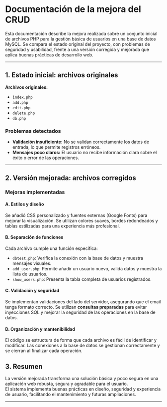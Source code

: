 # Documentación de la mejora del CRUD

Esta documentación describe la mejora realizada sobre un conjunto inicial de archivos PHP para la gestión básica de usuarios en una base de datos MySQL. Se compara el estado original del proyecto, con problemas de seguridad y usabilidad, frente a una versión corregida y mejorada que aplica buenas prácticas de desarrollo web.

---

## 1. Estado inicial: archivos originales

**Archivos originales:**
- `index.php`
- `add.php`
- `edit.php`
- `delete.php`
- `db.php`

### Problemas detectados

- **Validación insuficiente:** No se validan correctamente los datos de entrada, lo que permite registros erróneos.
- **Mensajes poco claros:** El usuario no recibe información clara sobre el éxito o error de las operaciones.

---

## 2. Versión mejorada: archivos corregidos

### Mejoras implementadas

#### A. Estilos y diseño
Se añadió CSS personalizado y fuentes externas (Google Fonts) para mejorar la visualización. Se utilizan colores suaves, bordes redondeados y tablas estilizadas para una experiencia más profesional.

#### B. Separación de funciones
Cada archivo cumple una función específica:
- `dbtest.php`: Verifica la conexión con la base de datos y muestra mensajes visuales.
- `add_user.php`: Permite añadir un usuario nuevo, valida datos y muestra la lista de usuarios.
- `show_users.php`: Presenta la tabla completa de usuarios registrados.

#### C. Validación y seguridad
Se implementan validaciones del lado del servidor, asegurando que el email tenga formato correcto. Se utilizan **consultas preparadas** para evitar inyecciones SQL y mejorar la seguridad de las operaciones en la base de datos.

#### D. Organización y mantenibilidad
El código se estructura de forma que cada archivo es fácil de identificar y modificar. Las conexiones a la base de datos se gestionan correctamente y se cierran al finalizar cada operación.

## 3. Resumen

La versión mejorada transforma una solución básica y poco segura en una aplicación web robusta, segura y agradable para el usuario.  
El sistema implementa buenas prácticas en diseño, seguridad y experiencia de usuario, facilitando el mantenimiento y futuras ampliaciones.

---
